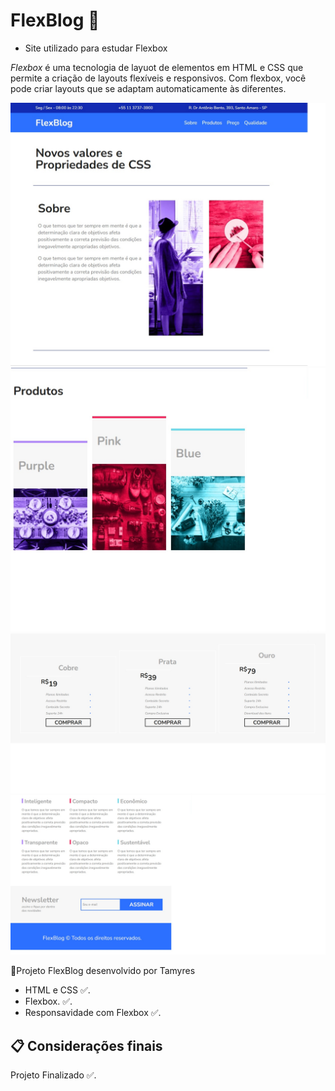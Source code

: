 # FlexBlog 📂

- Site utilizado para estudar Flexbox

_Flexbox_ é uma tecnologia de layuot de elementos em HTML e CSS que permite a criação de layouts flexíveis e responsivos. Com flexbox, você pode criar  layouts que se adaptam automaticamente às diferentes. 

<img src="./img/print 1.jpg">
<img src="./img/print 2.jpg">
<img src="./img/print 3.jpg">
<img src="./img/print 4.jpg">

📌Projeto FlexBlog desenvolvido por Tamyres

- HTML e CSS ✅.
- Flexbox. ✅.
- Responsavidade com Flexbox ✅.

## 📋 Considerações finais
Projeto Finalizado ✅.